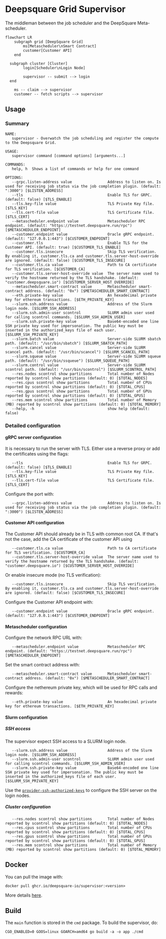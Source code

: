 # Deepsquare Grid Supervisor

The middleman between the job scheduler and the DeepSquare Meta-scheduler.

```mermaid
flowchart LR
    subgraph grid [DeepSquare Grid]
        ms[Metascheduler\nSmart Contract]
        customer[Customer API]
    end

  subgraph cluster [Cluster]
        login[Scheduler\nLogin Node]

        supervisor -- submit --> login
  end

    ms -- claim --> supervisor
    customer -- fetch scripts --> supervisor
```

## Usage

### Summary

```shell
NAME:
   supervisor - Overwatch the job scheduling and register the compute to the Deepsquare Grid.

USAGE:
   supervisor command [command options] [arguments...]

COMMANDS:
   help, h  Shows a list of commands or help for one command

OPTIONS:
   --grpc.listen-address value                Address to listen on. Is used for receiving job status via the job completion plugin. (default: ":3000") [$LISTEN_ADDRESS]
   --tls                                      Enable TLS for GRPC. (default: false) [$TLS_ENABLE]
   --tls.key-file value                       TLS Private Key file. [$TLS_KEY]
   --tls.cert-file value                      TLS Certificate file. [$TLS_CERT]
   --metascheduler.endpoint value             Metascheduler RPC endpoint. (default: "https://testnet.deepsquare.run/rpc") [$METASCHEDULER_ENDPOINT]
   --customer.endpoint value                  Oracle gRPC endpoint. (default: "127.0.0.1:443") [$CUSTOMER_ENDPOINT]
   --customer.tls                             Enable TLS for the Customer API. (default: true) [$CUSTOMER_TLS_ENABLE]
   --customer.tls.insecure                    Skip TLS verification. By enabling it, customer.tls.ca and customer.tls.server-host-override are ignored. (default: false) [$CUSTOMER_TLS_INSECURE]
   --customer.tls.ca value                    Path to CA certificate for TLS verification. [$CUSTOMER_CA]
   --customer.tls.server-host-override value  The server name used to verify the hostname returned by the TLS handshake. (default: "customer.deepsquare.io") [$CUSTOMER_SERVER_HOST_OVERRIDE]
   --metascheduler.smart-contract value       Metascheduler smart-contract address. (default: "0x") [$METASCHEDULER_SMART_CONTRACT]
   --eth.private-key value                    An hexadecimal private key for ethereum transactions. [$ETH_PRIVATE_KEY]
   --slurm.ssh.address value                  Address of the Slurm login node. [$SLURM_SSH_ADDRESS]
   --slurm.ssh.admin-user scontrol            SLURM admin user used for calling scontrol commands. [$SLURM_SSH_ADMIN_USER]
   --slurm.ssh.private-key value              Base64-encoded one line SSH private key used for impersonation. The public key must be inserted in the authorized_keys file of each user. [$SLURM_SSH_PRIVATE_KEY]
   --slurm.batch value                        Server-side SLURM sbatch path. (default: "/usr/bin/sbatch") [$SLURM_SBATCH_PATH]
   --slurm.cancel value                       Server-side SLURM scancel path. (default: "/usr/bin/scancel") [$SLURM_SCANCEL_PATH]
   --slurm.squeue value                       Server-side SLURM squeue path. (default: "/usr/bin/ssqueue") [$SLURM_SQUEUE_PATH]
   --slurm.control value                      Server-side SLURM scontrol path. (default: "/usr/bin/scontrol") [$SLURM_SCONTROL_PATH]
   --res.nodes scontrol show partitions       Total number of Nodes reported by scontrol show partitions (default: 0) [$TOTAL_NODES]
   --res.cpus scontrol show partitions        Total number of CPUs reported by scontrol show partitions (default: 0) [$TOTAL_CPUS]
   --res.gpus scontrol show partitions        Total number of GPUs reported by scontrol show partitions (default: 0) [$TOTAL_GPUS]
   --res.mem scontrol show partitions         Total number of Memory (MB) reported by scontrol show partitions (default: 0) [$TOTAL_MEMORY]
   --help, -h                                 show help (default: false)
```

### Detailed configuration

#### gRPC server configuration

It is necessary to run the server with TLS. Either use a reverse proxy or add the certificates using the flags:

```shell
   --tls                                      Enable TLS for GRPC. (default: false) [$TLS_ENABLE]
   --tls.key-file value                       TLS Private Key file. [$TLS_KEY]
   --tls.cert-file value                      TLS Certificate file. [$TLS_CERT]
```

Configure the port with:

```shell
   --grpc.listen-address value                Address to listen on. Is used for receiving job status via the job completion plugin. (default: ":3000") [$LISTEN_ADDRESS]
```

#### Customer API configuration

The Customer API should already be in TLS with common root CA. If that's not the case, add the CA certificate of the customer API using

```shell
   --customer.tls.ca value                    Path to CA certificate for TLS verification. [$CUSTOMER_CA]
   --customer.tls.server-host-override value  The server name used to verify the hostname returned by the TLS handshake. (default: "customer.deepsquare.io") [$CUSTOMER_SERVER_HOST_OVERRIDE]
```

Or enable insecure mode (no TLS verification):

```shell
   --customer.tls.insecure                    Skip TLS verification. By enabling it, customer.tls.ca and customer.tls.server-host-override are ignored. (default: false) [$CUSTOMER_TLS_INSECURE]

```

Configure the Customer API endpoint with:

```shell
   --customer.endpoint value                  Oracle gRPC endpoint. (default: "127.0.0.1:443") [$CUSTOMER_ENDPOINT]
```

#### Metascheduler configuration

Configure the network RPC URL with:

```shell
   --metascheduler.endpoint value             Metascheduler RPC endpoint. (default: "https://testnet.deepsquare.run/rpc") [$METASCHEDULER_ENDPOINT]
```

Set the smart contract address with:

```shell
   --metascheduler.smart-contract value       Metascheduler smart-contract address. (default: "0x") [$METASCHEDULER_SMART_CONTRACT]
```

Configure the nethereum private key, which will be used for RPC calls and rewards:

```shell
   --eth.private-key value                    An hexadecimal private key for ethereum transactions. [$ETH_PRIVATE_KEY]
```

#### Slurm configuration

##### SSH access

The supervisor expect SSH access to a SLURM login node.

```shell
   --slurm.ssh.address value                  Address of the Slurm login node. [$SLURM_SSH_ADDRESS]
   --slurm.ssh.admin-user scontrol            SLURM admin user used for calling scontrol commands. [$SLURM_SSH_ADMIN_USER]
   --slurm.ssh.private-key value              Base64-encoded one line SSH private key used for impersonation. The public key must be inserted in the authorized_keys file of each user. [$SLURM_SSH_PRIVATE_KEY]
```

Use the [`provider-ssh-authorized-keys`](https://github.com/deepsquare-io/the-grid/tree/main/provider-ssh-authorized-keys) to configure the SSH server on the login nodes.

##### Cluster configuration

```shell
   --res.nodes scontrol show partitions       Total number of Nodes reported by scontrol show partitions (default: 0) [$TOTAL_NODES]
   --res.cpus scontrol show partitions        Total number of CPUs reported by scontrol show partitions (default: 0) [$TOTAL_CPUS]
   --res.gpus scontrol show partitions        Total number of GPUs reported by scontrol show partitions (default: 0) [$TOTAL_GPUS]
   --res.mem scontrol show partitions         Total number of Memory (MB) reported by scontrol show partitions (default: 0) [$TOTAL_MEMORY]
```

## Docker

You can pull the image with:

```shell
docker pull ghcr.io/deepsquare-io/supervisor:<version>
```

More details [here](https://github.com/deepsquare-io/the-grid/pkgs/container/supervisor).

## Build

The `main` function is stored in the `cmd` package. To build the supervisor, do:

```shell
CGO_ENABLED=0 GOOS=linux GOARCH=amd64 go build -a -o app ./cmd
```
